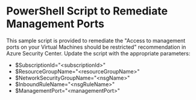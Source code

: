 # PowerShell Script to Remediate Management Ports

This sample script is provided to remediate the "Access to management ports on your Virtual Machines should be restricted" recommendation in Azure Security Center.  Update the script with the appropriate parameters:

- $SubscriptionId="\<subscriptionId>"
- $ResourceGroupName="\<resourceGroupName>"
- $NetworkSecurityGroupName="\<nsgName>"
- $InboundRuleName="\<nsgRuleName>"
- $ManagementPort="\<managementPort>"
